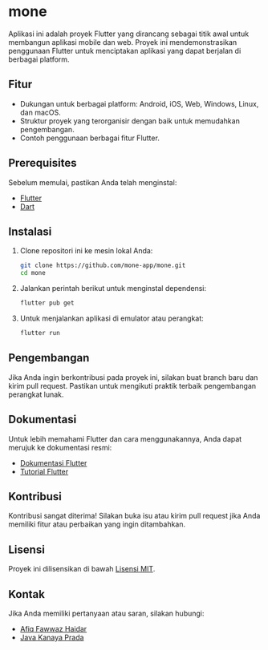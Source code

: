 # mone

Aplikasi ini adalah proyek Flutter yang dirancang sebagai titik awal untuk membangun aplikasi mobile dan web. Proyek ini mendemonstrasikan penggunaan Flutter untuk menciptakan aplikasi yang dapat berjalan di berbagai platform.

## Fitur

- Dukungan untuk berbagai platform: Android, iOS, Web, Windows, Linux, dan macOS.
- Struktur proyek yang terorganisir dengan baik untuk memudahkan pengembangan.
- Contoh penggunaan berbagai fitur Flutter.

## Prerequisites

Sebelum memulai, pastikan Anda telah menginstal:

- [Flutter](https://flutter.dev/docs/get-started/install)
- [Dart](https://dart.dev/get-dart)

## Instalasi

1. Clone repositori ini ke mesin lokal Anda:
   ```bash
   git clone https://github.com/mone-app/mone.git
   cd mone
   ```

2. Jalankan perintah berikut untuk menginstal dependensi:
   ```bash
   flutter pub get
   ```

3. Untuk menjalankan aplikasi di emulator atau perangkat:
   ```bash
   flutter run
   ```

## Pengembangan

Jika Anda ingin berkontribusi pada proyek ini, silakan buat branch baru dan kirim pull request. Pastikan untuk mengikuti praktik terbaik pengembangan perangkat lunak.

## Dokumentasi

Untuk lebih memahami Flutter dan cara menggunakannya, Anda dapat merujuk ke dokumentasi resmi:

- [Dokumentasi Flutter](https://flutter.dev/docs)
- [Tutorial Flutter](https://flutter.dev/docs/get-started/codelab)

## Kontribusi

Kontribusi sangat diterima! Silakan buka isu atau kirim pull request jika Anda memiliki fitur atau perbaikan yang ingin ditambahkan.

## Lisensi

Proyek ini dilisensikan di bawah [Lisensi MIT](LICENSE).

## Kontak

Jika Anda memiliki pertanyaan atau saran, silakan hubungi:
- [Afiq Fawwaz Haidar](mailto:your-email@example.com)
- [Java Kanaya Prada](mailto:your-email@example.com)
